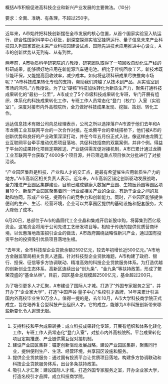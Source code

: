 概括A市积极促进高科技企业和新兴产业发展的主要做法。（10分）

要求：全面、准确、有条理，不超过250字。

---

近年来，A市始终把科技创新摆在全市发展的核心位置，从首个国家实验室入轨运行、综合性国家科学中心获批，到深空探测实验室挂牌运行、量子信息未来产业科技园入列国家首批未来产业科技园建设试点、国际先进技术应用推进中心设立，A市的创新优势从无到有、从有到优。

两年前，A市物质科学研究院的方教授，研究团队取得了一项回收自动化生产线的科研成果，能够很好地应用在新能源汽车锂电池。相比于传统回收工艺，新技术既节能环保，又能提高回收效率，减少成本。如何将这项科研成果尽快推向市场呢？“A市科技成果转化专班的支持，帮助我们跨越了从技术到产品、从实验室到市场的鸿沟。”方教授说。为了让“硬核”科技加快转化为新质生产力，聚焦打通科技成果转化的“最初一公里”，A市成立了5个市级科技成果转化专班，专门开展有组织、体系化的科技成果转化工作，专班工作人员常态化“登门（校门）入室（实验室）”，深度对接市内外高校院所，全力做好科技成果发现、挖掘、策划、转化工作。

远达信息技术有限公司向总经理表示，公司之所以选择落户A市源于他们去年和A市龙腾工业互联网平台的一次合作对接。在龙腾平台的牵线搭桥下，他们被A市的创新优势和良好的产业政策深深打动，并在今年五月份正式入驻。像这样由龙腾工业互联网平台牵手推动优质项目落地、共促科技招商的双赢案例，并非个例。得益于平台的成果转化项目定期推送、产业链供需互促对接机制，A市已累计通过龙腾工业互联网平台获取了4000多个项目源，并已筛选重点项目依次分批进行了对接洽谈。

“产业园区集群是科技、产业和人才的交汇点，是最有希望催生应用新质生产力的地方。”A市高新区相关负责人表示。近年来，A市高新区锚定创新驱动发展战略，全力推进产业园区集群建设，目前已建成健康大数据产业园、生物医药园等园区项目10个。新型产业园区聚集着同一行业或相关产业的企业，有助于企业之间的互助和协同，形成产业链，提高各自的竞争力和创新能力。同时，产业园区能够提供便利的生产、生活、经营环境，企业可以共享园区提供的基础设施和配套服务，大大降低了成本。

6月20日，总部位于A市的晶圆代工企业晶和集成开启新股申购，将募集到百亿级资金。这笔资金将用于公司先进工艺研发项目等。相较于传统的提供优质营商环境，以优惠落地政策招引企业的做法，A市政府围绕战略性新兴产业，通过国有投资平台的投资吸引优质项目落地生根。

“去年末，全市科技型企业贷款余额2592亿元，较去年初增长近500亿元。”A市地方金融监管局相关负责人透露。针对科技型企业贷款难题，A市构建了政府、银行、担保、征信等多方协调联动、精准高效的科技企业贷款服务体系。为打造优越的创新创业生态体系，高新区连续出台“创九条”、“金九条”等扶持政策，形成了繁荣茂盛的“基金丛林”。目前，园区基金总规模超2500亿元，基金超过200只。

为了吸引更多人才汇聚，A市建设了国际人才城。打造了“外国专家服务之室”，并开办了“企业家大学”，打造“中国声谷·量子中心”名校引才品牌，14年来累计引进国内外高校毕业生10万余人。值得一提的是，去年10月，A市大学科技商学院正式成立，旨在培养复合型科技产业组织人才。它的成立，能够为A市科技创新带来哪些新变化令人遐想无限。

---

1. 支持科技和平台成果转换：成立科技成果转化专班，开展有组织和体系化转化工作，专班工作人员常态化“登门入室”，对接市内外高校院所。平台成果转化项目定期推送、产业链供需互促对接机制。
2. 建设产业园区集群：锚定创新驱动发展战略，建设产业园区集群，聚集同行业，提供便利生产、生活、经营环境，共享园区设施和服务。
3. 提供企业贷款服务：通过国有投资平台让优质项目落地，构建多方协调联动和科技企业贷款服务体系，出台多条扶持政策。
4. 吸引人才汇聚：建设国际人才城，打造外国专家服务之室，开办企业家大学，打造名校引才品牌，成立科技商学院。


